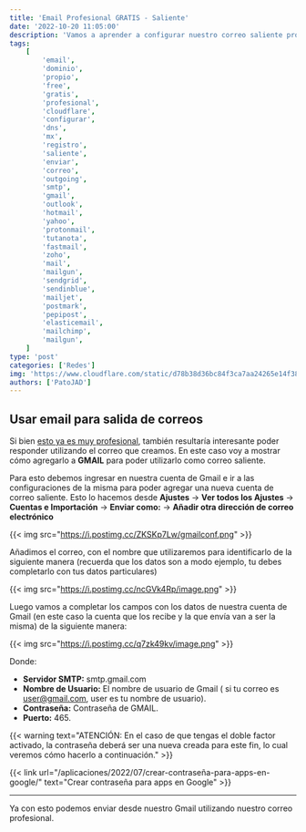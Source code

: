 ```yaml
---
title: 'Email Profesional GRATIS - Saliente'
date: '2022-10-20 11:05:00'
description: 'Vamos a aprender a configurar nuestro correo saliente profesional 100% free en CloudFlare con un dominio propio.'
tags:
    [
        'email',
        'dominio',
        'propio',
        'free',
        'gratis',
        'profesional',
        'cloudflare',
        'configurar',
        'dns',
        'mx',
        'registro',
        'saliente',
        'enviar',
        'correo',
        'outgoing',
        'smtp',
        'gmail',
        'outlook',
        'hotmail',
        'yahoo',
        'protonmail',
        'tutanota',
        'fastmail',
        'zoho',
        'mail',
        'mailgun',
        'sendgrid',
        'sendinblue',
        'mailjet',
        'postmark',
        'pepipost',
        'elasticemail',
        'mailchimp',
        'mailgun',
    ]
type: 'post'
categories: ['Redes']
img: 'https://www.cloudflare.com/static/d78b38d36bc84f3ca7aa24265e14f381/cloudflare_email_routing.png'
authors: ['PatoJAD']
---
```


## Usar email para salida de correos

Si bien [esto ya es muy profesional](/post/2022/09/email-profesional-gratis/), también resultaría interesante poder responder utilizando el correo que creamos. En este caso voy a mostrar cómo agregarlo a **GMAIL** para poder utilizarlo como correo saliente.

Para esto debemos ingresar en nuestra cuenta de Gmail e ir a las configuraciones de la misma para poder agregar una nueva cuenta de correo saliente. Esto lo hacemos desde **Ajustes** -> **Ver todos los Ajustes** -> **Cuentas e Importación** -> **Enviar como:** -> **Añadir otra dirección de correo electrónico**

{{< img src="https://i.postimg.cc/ZKSKp7Lw/gmailconf.png" >}}

Añadimos el correo, con el nombre que utilizaremos para identificarlo de la siguiente manera (recuerda que los datos son a modo ejemplo, tu debes completarlo con tus datos particulares)

{{< img src="https://i.postimg.cc/ncGVk4Rp/image.png" >}}

Luego vamos a completar los campos con los datos de nuestra cuenta de Gmail (en este caso la cuenta que los recibe y la que envía van a ser la misma) de la siguiente manera:

{{< img src="https://i.postimg.cc/q7zk49kv/image.png" >}}

Donde:

-   **Servidor SMTP:** smtp.gmail.com
-   **Nombre de Usuario:** El nombre de usuario de Gmail ( si tu correo es user@gmail.com, user es tu nombre de usuario).
-   **Contraseña:** Contraseña de GMAIL.
-   **Puerto:** 465.

{{< warning text="ATENCIÓN: En el caso de que tengas el doble factor activado, la contraseña deberá ser una nueva creada para este fin, lo cual veremos cómo hacerlo a continuación." >}}

{{< link url="/aplicaciones/2022/07/crear-contraseña-para-apps-en-google/" text="Crear contraseña para apps en Google" >}}

---

Ya con esto podemos enviar desde nuestro Gmail utilizando nuestro correo profesional.
